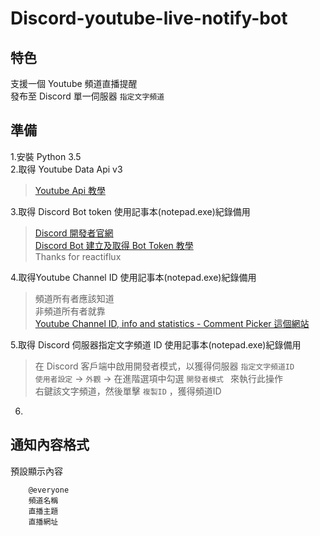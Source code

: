 # Discord-youtube-live-notify-bot


## 特色
支援一個 Youtube 頻道直播提醒 <br>
發布至 Discord 單一伺服器 `指定文字頻道`<br>


## 準備
1.安裝 Python 3.5 <br>
2.取得 Youtube Data Api v3 <br> 
>[Youtube Api 教學](https://developers.google.com/youtube/v3/getting-started)<br> 

3.取得 Discord Bot token 使用記事本(notepad.exe)紀錄備用<br>
>[Discord 開發者官網](https://discordapp.com/developers)<br>
>[Discord Bot 建立及取得 Bot Token 教學](https://github.com/reactiflux/discord-irc/wiki/Creating-a-discord-bot-&-getting-a-token) <br>
>Thanks for reactiflux <br>

4.取得Youtube Channel ID  使用記事本(notepad.exe)紀錄備用<br> 
>頻道所有者應該知道<br>
>非頻道所有者就靠<br>
>[Youtube Channel ID, info and statistics - Comment Picker 這個網站](https://commentpicker.com/youtube-channel-id.php)<br>

5.取得 Discord 伺服器指定文字頻道 ID  使用記事本(notepad.exe)紀錄備用<br>
>在 Discord 客戶端中啟用開發者模式，以獲得伺服器 ` 指定文字頻道ID `  <br>
>`使用者設定` -> `外觀` -> 在進階選項中勾選 `開發者模式 ` 來執行此操作<br>
>右鍵該文字頻道，然後單擊 ` 複製ID ` ，獲得頻道ID <br>

6. <br>
## 通知內容格式

預設顯示內容
        
        @everyone
        頻道名稱
        直播主題
        直播網址

